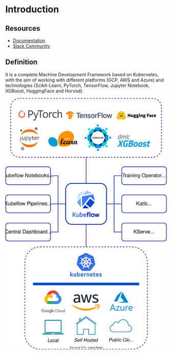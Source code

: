 # Introduction
## Resources
- [Documentation](https://www.kubeflow.org/docs/)
- [Slack Community](https://www.kubeflow.org/docs/about/community/)

## Definition
It is a complete Machine Development Framework based on Kubernetes, with the aim of working with different platforms (GCP, AWS and Azure) and technologies (Scikit-Learn, PyTorch, TensorFlow, Jupyter Notebook, XGBoost, HuggingFace and Horvod).

![Kubeflow Components](./../images/kubeflow_image_1.svg)